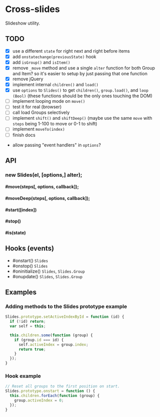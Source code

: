 # Cross-slides

Slideshow utility.

## TODO

- [x] use a different `state` for right next and right before items
- [x] add `onstatechange(previousState)` hook  
- [x] add `isGroup()` and `isItem()`
- [x] remove `_move` method and use a single `alter` function for both Group and Item? so it's easier to setup by just passing that one function
- [x] remove jQuery
- [x] implement internal `children()` and `load()`
- [x] use `options` to `Slides()` to get `children()`, `group.load()`, and `loop (Bool)` (these functions should be the only ones touching the DOM)
- [ ] implement looping mode on `move()`
- [ ] test it for real (browser)
- [ ] call load Groups selectively
- [ ] implement `shift()` and `shiftDeep()` (maybe use the same `move` with `steps` being 1-100 to move or 0-1 to shift)
- [ ] implement `moveTo(index)`
- [ ] finish docs

- allow passing "event handlers" in `options`?

## API

### new Slides(el, [options,] alter);

#### #move(steps[, options, callback]);
#### #moveDeep(steps[, options, callback]);
#### #start([index])
#### #stop()
#### #is(state)

## Hooks (events)

- \#onstart() `Slides`
- \#onstop() `Slides`
- \#oninitialize() `Slides`, `Slides.Group`
- \#onupdate() `Slides`, `Slides.Group`

## Examples

### Adding methods to the Slides prototype example

```js
Slides.prototype.setActiveIndexById = function (id) {
  if (!id) return;
  var self = this;

  this.children.some(function (group) {
    if (group.id === id) {
      self.activeIndex = group.index;
      return true;
    }
  });
}
```

### Hook example

```js
// Reset all groups to the first position on start.
Slides.prototype.onstart = function () {
  this.children.forEach(function (group) {
    group.activeIndex = 0;
  });
}
```
